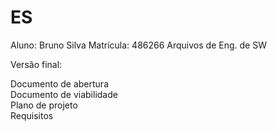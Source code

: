 # ES
 Aluno: Bruno Silva
 Matrícula: 486266
 Arquivos de Eng. de SW
 
 
 Versão final:
 
 Documento de abertura <br>
 Documento de viabilidade <br>
 Plano de projeto <br>
 Requisitos <br>
 
